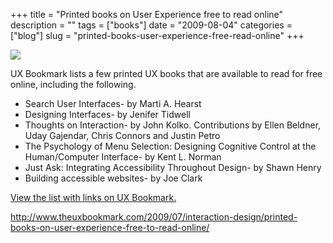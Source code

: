 +++
title = "Printed books on User Experience free to read online"
description = ""
tags = ["books"]
date = "2009-08-04"
categories = ["blog"]
slug = "printed-books-user-experience-free-read-online"
+++



  <div class="notebook-screenshot"><a href="http://www.theuxbookmark.com/2009/07/interaction-design/printed-books-on-user-experience-free-to-read-online/"><img src="/media/bluga/wt4a799e9ae5ee6.jpg"/></a></div><p>UX Bookmark lists a few printed UX books that are available to read for free online, including the following. </p>
<ul>
<li>Search User Interfaces- by Marti A. Hearst</li>
<li>Designing Interfaces- by Jenifer Tidwell</li>
<li>Thoughts on Interaction- by John Kolko. Contributions by Ellen Beldner, Uday Gajendar, Chris Connors and Justin Petro</li>
<li>The Psychology of Menu Selection: Designing Cognitive Control at the Human/Computer Interface- by Kent L. Norman</li>
<li>Just Ask: Integrating Accessibility Throughout Design- by Shawn Henry</li>
<li>Building accessible websites- by Joe Clark</li>
</ul>
<p><a href="http://www.theuxbookmark.com/2009/07/interaction-design/printed-books-on-user-experience-free-to-read-online/">View the list with links on UX Bookmark.</a></p>
    
  <a href="http://www.theuxbookmark.com/2009/07/interaction-design/printed-books-on-user-experience-free-to-read-online/">http://www.theuxbookmark.com/2009/07/interaction-design/printed-books-on-user-experience-free-to-read-online/</a>
